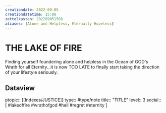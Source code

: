 ```yaml
---
creationdate: 2022-09-05
creationdatetime: 15:08
zettelkasten: 202209051508
aliases: [Alone and Helpless, Eternally Hopeless]
---
```

# THE LAKE OF FIRE
Finding yourself foundering alone and helpless in the Ocean of GOD's Wrath for all Eternity...it is now TOO LATE to finally start taking the direction of your lifestyle seriously.

## Dataview
ptopic:: [[Indexes/JUSTICE]]
type:: #type/note
title:: "TITLE"
level:: 3
social:: [ #lakeoffire #wrathofgod #hell #regret #eternity ]
